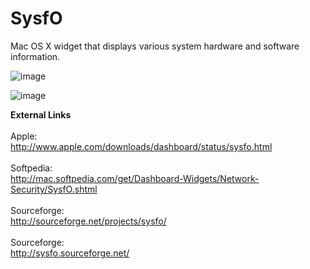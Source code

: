 # SysfO
Mac OS X widget that displays various system hardware and software information.

![image](https://github.com/user-attachments/assets/031028f6-9d6b-4c89-9996-bb3d862459c1)

![image](https://github.com/user-attachments/assets/f82cbaa9-5010-4c6b-8fcb-a133b49f03bc)

**External Links**<br/><br/>
Apple:<br/>
http://www.apple.com/downloads/dashboard/status/sysfo.html<br/>
<br/>
Softpedia:<br/>
http://mac.softpedia.com/get/Dashboard-Widgets/Network-Security/SysfO.shtml<br/>
<br/>
Sourceforge:<br/>
http://sourceforge.net/projects/sysfo/<br/>
<br/>
Sourceforge:<br/>
http://sysfo.sourceforge.net/<br/>
